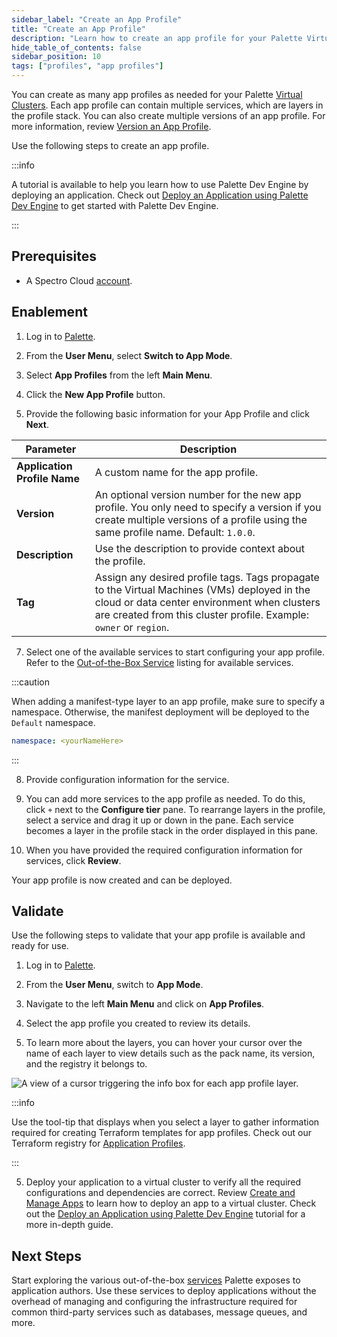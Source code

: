 ```yaml
---
sidebar_label: "Create an App Profile"
title: "Create an App Profile"
description: "Learn how to create an app profile for your Palette Virtual Clusters."
hide_table_of_contents: false
sidebar_position: 10
tags: ["profiles", "app profiles"]
---
```



You can create as many app profiles as needed for your Palette [Virtual Clusters](../../devx/palette-virtual-clusters/palette-virtual-clusters.md). Each app profile can contain multiple services, which are layers in the profile stack. You can also create multiple versions of an app profile. For more information, review [Version an App Profile](version-app-profile.md). 

Use the following steps to create an app profile.

:::info

A tutorial is available to help you learn how to use Palette Dev Engine by deploying an application. Check out [Deploy an Application using Palette Dev Engine](../../devx/apps/deploy-app.md) to get started with Palette Dev Engine.

:::


## Prerequisites

* A Spectro Cloud [account](https://www.spectrocloud.com/get-started/).

## Enablement

1. Log in to [Palette](https://console.spectrocloud.com).

2. From the **User Menu**, select **Switch to App Mode**.

3. Select **App Profiles** from the left **Main Menu**.

4. Click the **New App Profile** button. 

5. Provide the following basic information for your App Profile and click **Next**.

| **Parameter**           | **Description**  |
|-------------------------|---------------------|
|**Application Profile Name** | A custom name for the app profile.|
|**Version** | An optional version number for the new app profile. You only need to specify a version if you create multiple versions of a profile using the same profile name. Default: `1.0.0`. |
|**Description**  | Use the description to provide context about the profile. | 
|**Tag** | Assign any desired profile tags. Tags propagate to the Virtual Machines (VMs) deployed in the cloud or data center environment when clusters are created from this cluster profile. Example: `owner` or `region`.|

7. Select one of the available services to start configuring your app profile. Refer to the [Out-of-the-Box Service](/devx/app-profile/services/service-listings/) listing for available services.

  :::caution

  When adding a manifest-type layer to an app profile, make sure to specify a namespace. Otherwise, the manifest deployment will be deployed to the `Default` namespace.

  ```yaml
  namespace: <yourNameHere>
  ```
  :::

8. Provide configuration information for the service.

9. You can add more services to the app profile as needed. To do this, click `+` next to the **Configure tier** pane. To rearrange layers in the profile, select a service and drag it up or down in the pane. Each service becomes a layer in the profile stack in the order displayed in this pane.

10. When you have provided the required configuration information for services, click **Review**. 

Your app profile is now created and can be deployed.  


## Validate

Use the following steps to validate that your app profile is available and ready for use.

1. Log in to [Palette](https://console.spectrocloud.com).

2. From the **User Menu**, switch to **App Mode**.

2. Navigate to the left **Main Menu** and click on **App Profiles**.

3. Select the app profile you created to review its details.

4. To learn more about the layers, you can hover your cursor over the name of each layer to view details such as the pack name, its version, and the registry it belongs to.

 ![A view of a cursor triggering the info box for each app profile layer.](/devx_app-profile_create-app-profile_app-layer-infoboxes.png)
 
 :::info
 
 Use the tool-tip that displays when you select a layer to gather information required for creating Terraform templates for app profiles. Check out our Terraform registry for [Application Profiles](https://registry.terraform.io/providers/spectrocloud/spectrocloud/latest/docs/resources/application_profile).
 
 :::

5. Deploy your application to a virtual cluster to verify all the required configurations and dependencies are correct. Review [Create and Manage Apps](../../devx/apps/create-app.md) to learn how to deploy an app to a virtual cluster. Check out the [Deploy an Application using Palette Dev Engine](../../devx/apps/deploy-app.md) tutorial for a more in-depth guide.

## Next Steps

Start exploring the various out-of-the-box [services](../../devx/app-profile/services/services.md) Palette exposes to application authors. Use these services to deploy applications without the overhead of managing and configuring the infrastructure required for common third-party services such as databases, message queues, and more.



